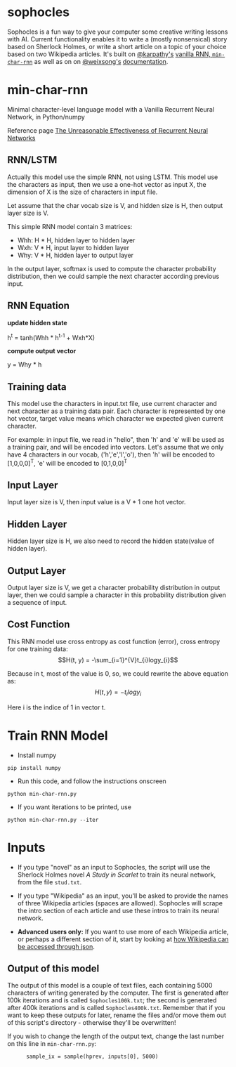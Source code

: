 # sophocles
Sophocles is a fun way to give your computer some creative writing lessons with AI. Current functionality enables it to write a (mostly nonsensical) story based on Sherlock Holmes, or write a short article on a topic of your choice based on two Wikipedia articles. It's built on [@karpathy's](https://github.com/karpathy) [vanilla RNN, `min-char-rnn`](https://gist.github.com/karpathy/d4dee566867f8291f086) as well as on on [@weixsong's](https://github.com/weixsong) [documentation](https://github.com/weixsong/min-char-rnn).

# min-char-rnn
Minimal character-level language model with a Vanilla Recurrent Neural Network, in Python/numpy

Reference page [The Unreasonable Effectiveness of Recurrent Neural Networks](http://karpathy.github.io/2015/05/21/rnn-effectiveness/)

## RNN/LSTM
Actually this model use the simple RNN, not using LSTM.
This model use the characters as input, then we use a one-hot vector as input X, the dimension of X is the size of characters in input file.

Let assume that the char vocab size is V, and hidden size is H, then output layer size is V.

This simple RNN model contain 3 matrices:
* Whh: H * H, hidden layer to hidden layer
* Wxh: V * H, input layer to hidden layer
* Why: V * H, hidden layer to output layer

In the output layer, softmax is used to compute the character probability distribution, then we could sample the next character according previous input.

## RNN Equation
**update hidden state**

h<sup>t</sup> = tanh(Whh * h<sup>t-1</sup> + Wxh*X)

**compute output vector**

y = Why * h

## Training data
This model use the characters in input.txt file, use current character and next character as a training data pair. Each character is represented by one hot vector, target value means which character we expected given current character.

For example:
in input file, we read in "hello", then 'h' and 'e' will be used as a training pair, and will be encoded into vectors. 
Let's assume that we only have 4 characters in our vocab, ('h','e','l','o'), then 'h' will be encoded to [1,0,0,0]<sup>T</sup>, 'e' will be encoded to [0,1,0,0]<sup>T</sup>

## Input Layer
Input layer size is V, then input value is a V * 1 one hot vector.

## Hidden Layer
Hidden layer size is H, we also need to record the hidden state(value of hidden layer).

## Output Layer
Output layer size is V, we get a character probability distribution in output layer, then we could sample a character in this probability distribution given a sequence of input.

## Cost Function
This RNN model use cross entropy as cost function (error), cross entropy for one training data:
$$H(t, y) = -\sum_{i=1}^{V}t_{i}logy_{i}$$

Because in t, most of the value is 0, so, we could rewrite the above equation as:
$$H(t, y) = -t_{i}logy_{i}$$

Here i is the indice of 1 in vector t.

# Train RNN Model

* Install numpy
```
pip install numpy
```
* Run this code, and follow the instructions onscreen
```
python min-char-rnn.py
```
* If you want iterations to be printed, use
```
python min-char-rnn.py --iter
```

# Inputs

* If you type "novel" as an input to Sophocles, the script will use the Sherlock Holmes novel *A Study in Scarlet* to train its neural network, from the file `stud.txt`.

* If you type "Wikipedia" as an input, you'll be asked to provide the names of three Wikipedia articles (spaces are allowed). Sophocles will scrape the intro section of each article and use these intros to train its neural network.

* **Advanced users only:** If you want to use more of each Wikipedia article, or perhaps a different section of it, start by looking at [how Wikipedia can be accessed through json](https://stackoverflow.com/questions/8555320/is-there-a-clean-wikipedia-api-just-for-retrieve-content-summary).

## Output of this model
The output of this model is a couple of text files, each containing 5000 characters of writing generated by the computer. The first is generated after 100k iterations and is called `Sophocles100k.txt`; the second is generated after 400k iterations and is called `Sophocles400k.txt`. Remember that if you want to keep these outputs for later, rename the files and/or move them out of this script's directory - otherwise they'll be overwritten!

If you wish to change the length of the output text, change the last number on this line in `min-char-rnn.py`:
```
      sample_ix = sample(hprev, inputs[0], 5000)
```
